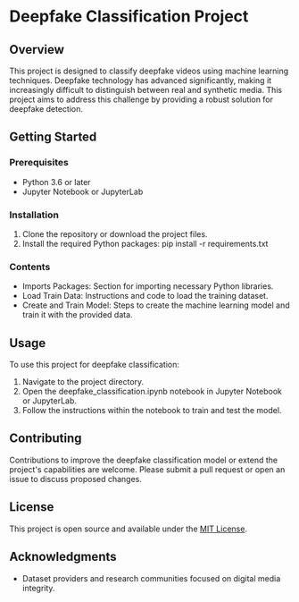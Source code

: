 # Deepfake Classification Project

## Overview
This project is designed to classify deepfake videos using machine learning techniques. Deepfake technology has advanced significantly, making it increasingly difficult to distinguish between real and synthetic media. This project aims to address this challenge by providing a robust solution for deepfake detection.

## Getting Started

### Prerequisites
- Python 3.6 or later
- Jupyter Notebook or JupyterLab

### Installation
1. Clone the repository or download the project files.
2. Install the required Python packages:
pip install -r requirements.txt
### Contents
- Imports Packages: Section for importing necessary Python libraries.
- Load Train Data: Instructions and code to load the training dataset.
- Create and Train Model: Steps to create the machine learning model and train it with the provided data.

## Usage
To use this project for deepfake classification:
1. Navigate to the project directory.
2. Open the deepfake_classification.ipynb notebook in Jupyter Notebook or JupyterLab.
3. Follow the instructions within the notebook to train and test the model.

## Contributing
Contributions to improve the deepfake classification model or extend the project's capabilities are welcome. Please submit a pull request or open an issue to discuss proposed changes.

## License
This project is open source and available under the [MIT License](LICENSE).

## Acknowledgments
- Dataset providers and research communities focused on digital media integrity.
